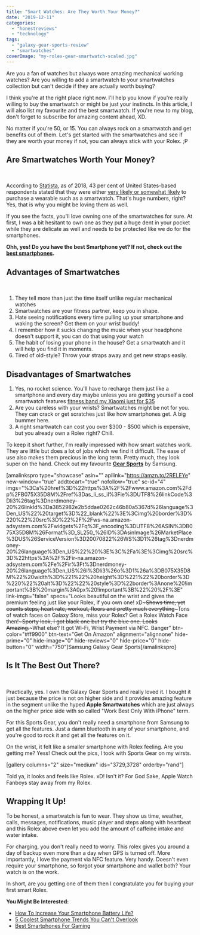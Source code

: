 ```yaml
---
title: "Smart Watches: Are They Worth Your Money?"
date: "2019-12-11"
categories: 
  - "honestreviews"
  - "technology"
tags: 
  - "galaxy-gear-sports-review"
  - "smartwatches"
coverImage: "my-rolex-gear-smartwatch-scaled.jpg"
---
```


Are you a fan of watches but always wore amazing mechanical working watches? Are you willing to add a smartwatch to your smartwatches collection but can't decide if they are actually worth buying?

I think you're at the right place right now. I'll help you know if you're really willing to buy the smartwatch or might be just your instincts. In this article, I will also list my favourite and the best smartwatch. If you're new to my blog, don't forget to subscribe for amazing content ahead, XD.

No matter if you're 50, or 15. You can always rock on a smartwatch and get benefits out of them. Let's get started with the smartwatches and see if they are worth your money if not, you can always stick with your Rolex. ;P

## Are Smartwatches Worth Your Money?

 

According to [Statista](https://www.statista.com/topics/4762/smartwatches/), as of 2018, 43 per cent of United States-based respondents stated that they were either [very likely or somewhat likely](https://www.statista.com/statistics/798626/us-wearables-purchasing-intent/) to purchase a wearable such as a smartwatch. That's huge numbers, right? Yes, that is why you might be loving them as well.

If you see the facts, you'll love owning one of the smartwatches for sure. At first, I was a bit hesitant to own one as they put a huge dent in your pocket while they are delicate as well and needs to be protected like we do for the smartphones.

**Ohh, yes! Do you have the best Smartphone yet? If not, check out the [best smartphones](https://sastaeinstein.com/performance-smartphones/).**

## Advantages of Smartwatches

 

1. They tell more than just the time itself unlike regular mechanical watches
2. Smartwatches are your fitness partner, keep you in shape.
3. Hate seeing notifications every time pulling up your smartphone and waking the screen? Get them on your wrist buddy!
4. I remember how it sucks changing the music when your headphone doesn't support it, you can do that using your watch
5. The habit of losing your phone in the house? Get a smartwatch and it will help you find it in moments.
6. Tired of old-style? Throw your straps away and get new straps easily.

## Disadvantages of Smartwatches

1. Yes, no rocket science. You'll have to recharge them just like a smartphone and every day maybe unless you are getting yourself a cool smartwatch features [fitness band my Xiaomi just for $35](https://amzn.to/38sIPj8)
2. Are you careless with your wrists? Smartwatches might be not for you. They can crack or get scratches just like how smartphones get. A big bummer here.
3. A right smartwatch can cost you over $300 - $500 which is expensive, but you already own a Rolex right? Chill.

To keep it short further, I'm really impressed with how smart watches work. They are little but does a lot of jobs which we find it difficult. The ease of use also makes them precious in the long term. Pretty much, they look super on the hand. Check out my favourite [**Gear Sports**](https://amzn.to/2RELEYe) by Samsung.

\[amalinkspro type="showcase" asin="" apilink="https://amzn.to/2RELEYe" new-window="true" addtocart="true" nofollow="true" sc-id="4" imgs="%3Ca%20href%3D%22https%3A%2F%2Fwww.amazon.com%2Fdp%2FB075X35D8M%2Fref%3Das\_li\_ss\_il%3Fie%3DUTF8%26linkCode%3Dli3%26tag%3Dnerdmoney-20%26linkId%3Da3852982e2b5ddae0262c46b80a5367d%26language%3Den\_US%22%20target%3D%22\_blank%22%3E%3Cimg%20border%3D%220%22%20src%3D%22%2F%2Fws-na.amazon-adsystem.com%2Fwidgets%2Fq%3F\_encoding%3DUTF8%26ASIN%3DB075X35D8M%26Format%3D\_SL250\_%26ID%3DAsinImage%26MarketPlace%3DUS%26ServiceVersion%3D20070822%26WS%3D1%26tag%3Dnerdmoney-20%26language%3Den\_US%22%20%3E%3C%2Fa%3E%3Cimg%20src%3D%22https%3A%2F%2Fir-na.amazon-adsystem.com%2Fe%2Fir%3Ft%3Dnerdmoney-20%26language%3Den\_US%26l%3Dli3%26o%3D1%26a%3DB075X35D8M%22%20width%3D%221%22%20height%3D%221%22%20border%3D%220%22%20alt%3D%22%22%20style%3D%22border%3Anone%20!important%3B%20margin%3A0px%20!important%3B%22%20%2F%3E" link-imgs="false" specs="Looks beautiful on the wrist and gives the premium feeling just like your Rolex, if you own one! xD~~~Shows time, yet counts steps, heart rate, workout, floors and pretty much everything~~~Tons of watch faces on Galaxy Store, miss your Rolex? Get a Rolex Watch Face then!~~~Sporty look, I got black one but try the blue one. Looks Amazing.~~~What else? It got Wi-Fi, Wrist Payment via NFC. Banger" btn-color="#ff9900" btn-text="Get On Amazon" alignment="alignnone" hide-prime="0" hide-image="0" hide-reviews="0" hide-price="0" hide-button="0" width="750"\]Samsung Galaxy Gear Sports\[/amalinkspro\]

## Is It The Best Out There?

 

Practically, yes. I own the Galaxy Gear Sports and really loved it. I bought it just because the price is not on higher side and it provides amazing feature in the segment unlike the hyped **Apple Smartwatches** which are just always on the higher price side with so called "Work Best Only With iPhone" term.

For this Sports Gear, you don't really need a smartphone from Samsung to get all the features. Just a damn bluetooth in any of your smartphone, and you're good to rock it and get all the features on it.

On the wrist, it felt like a smaller smartphone with Rolex feeling. Are you getting me? Yess! Check out the pics, I took with Sports Gear on my wirsts.

\[gallery columns="2" size="medium" ids="3729,3728" orderby="rand"\]

 Told ya, it looks and feels like Rolex. xD! Isn't it? For God Sake, Apple Watch Fanboys stay away from my Rolex.

## Wrapping It Up!

To be honest, a smartwatch is fun to wear. They show us time, weather, calls, messages, notifications, music player and steps along with heartbeat and this Rolex above even let you add the amount of caffeine intake and water intake.

For charging, you don't really need to worry. This rolex gives you around a day of backup even more than a day when GPS is turned off. More importantly, I love the payment via NFC feature. Very handy. Doesn't even require your smartphone, so forgot your smartphone and wallet both? Your watch is on the work.

In short, are you getting one of them then I congratulate you for buying your first smart Rolex.

**You Might Be Interested:**

- [How To Increase Your Smartphone Battery Life?](https://sastaeinstein.com/how-to-increase-your-smartphone-battery-life/)
- [5 Coolest Smartphone Trends You Can't Overlook](https://sastaeinstein.com/5-coolest-smartphone-trends-you-cant-afford-to-ignore/)
- [Best Smartphones For Gaming](https://sastaeinstein.com/top-smartphones-for-gaming/)
